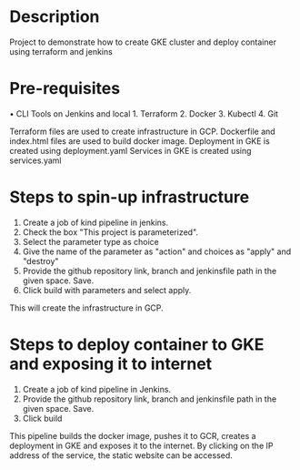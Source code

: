 # Description
Project to demonstrate how to create GKE cluster and deploy container using terraform and jenkins

# Pre-requisites
•	CLI Tools on Jenkins and local 
	1. Terraform
	2. Docker
	3. Kubectl
	4. Git

Terraform files are used to create infrastructure in GCP.
Dockerfile and index.html files are used to build docker image.
Deployment in GKE is created using deployment.yaml
Services in GKE is created using services.yaml
    
# Steps to spin-up infrastructure
1. Create a job of kind pipeline in jenkins.
2. Check the box "This project is parameterized".
3. Select the parameter type as choice
4. Give the name of the parameter as "action" and choices as "apply" and "destroy"
5. Provide the github repository link, branch and jenkinsfile path in the given space. Save.
6. Click build with parameters and select apply.

This will create the infrastructure in GCP.

# Steps to deploy container to GKE and exposing it to internet
1. Create a job of kind pipeline in Jenkins.
2. Provide the github repository link, branch and jenkinsfile path in the given space. Save.
3. Click build

This pipeline builds the docker image, pushes it to GCR, creates a deployment in GKE and exposes it to the internet.
By clicking on the IP address of the service, the static website can be accessed.
